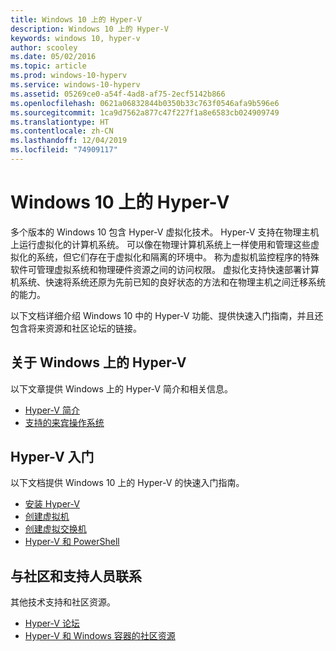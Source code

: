 ```yaml
---
title: Windows 10 上的 Hyper-V
description: Windows 10 上的 Hyper-V
keywords: windows 10, hyper-v
author: scooley
ms.date: 05/02/2016
ms.topic: article
ms.prod: windows-10-hyperv
ms.service: windows-10-hyperv
ms.assetid: 05269ce0-a54f-4ad8-af75-2ecf5142b866
ms.openlocfilehash: 0621a06832844b0350b33c763f0546afa9b596e6
ms.sourcegitcommit: 1ca9d7562a877c47f227f1a8e6583cb024909749
ms.translationtype: HT
ms.contentlocale: zh-CN
ms.lasthandoff: 12/04/2019
ms.locfileid: "74909117"
---
```

# <a name="hyper-v-on-windows-10"></a>Windows 10 上的 Hyper-V 

多个版本的 Windows 10 包含 Hyper-V 虚拟化技术。 Hyper-V 支持在物理主机上运行虚拟化的计算机系统。 可以像在物理计算机系统上一样使用和管理这些虚拟化的系统，但它们存在于虚拟化和隔离的环境中。 称为虚拟机监控程序的特殊软件可管理虚拟系统和物理硬件资源之间的访问权限。 虚拟化支持快速部署计算机系统、快速将系统还原为先前已知的良好状态的方法和在物理主机之间迁移系统的能力。

以下文档详细介绍 Windows 10 中的 Hyper-V 功能、提供快速入门指南，并且还包含将来资源和社区论坛的链接。 

## <a name="about-hyper-v-on-windows"></a>关于 Windows 上的 Hyper-V
以下文章提供 Windows 上的 Hyper-V 简介和相关信息。

* [Hyper-V 简介](./about/index.md)
* [支持的来宾操作系统](about/supported-guest-os.md)

## <a name="get-started-with-hyper-v"></a>Hyper-V 入门
以下文档提供 Windows 10 上的 Hyper-V 的快速入门指南。

* [安装 Hyper-V](quick-start/enable-hyper-v.md)
* [创建虚拟机](quick-start/create-virtual-machine.md)
* [创建虚拟交换机](quick-start/connect-to-network.md)
* [Hyper-V 和 PowerShell](quick-start/try-hyper-v-powershell.md)

## <a name="connect-with-community-and-support"></a>与社区和支持人员联系
其他技术支持和社区资源。

* [Hyper-V 论坛](https://social.technet.microsoft.com/Forums/windowsserver/home?forum=winserverhyperv)
* [Hyper-V 和 Windows 容器的社区资源](/virtualization/community/index.md)
